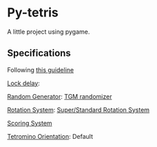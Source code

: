 # Py-tetris

A little project using pygame.

## Specifications

Following [this guideline](https://harddrop.com/wiki/Tetris_Guideline)

[Lock delay](https://harddrop.com/wiki/Lock_delay):

[Random Generator](https://harddrop.com/wiki/Random_Generator): [TGM randomizer](https://harddrop.com/wiki/TGM_randomizer)

[Rotation System](https://harddrop.com/wiki/Rotation_system): [Super/Standard Rotation System](https://harddrop.com/wiki/SRS)

[Scoring System](https://harddrop.com/wiki/Category:Scoring_Systems)

[Tetromino Orientation](https://harddrop.com/wiki/Orientation): Default


